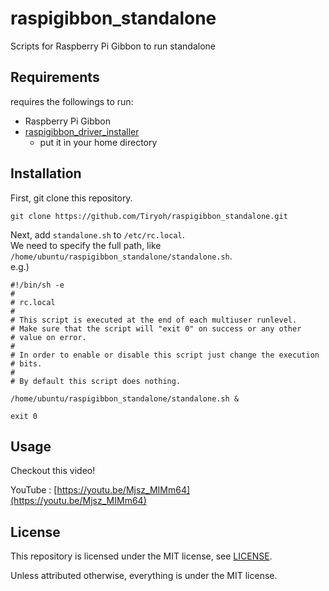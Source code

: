 # raspigibbon_standalone

Scripts for Raspberry Pi Gibbon to run standalone

## Requirements

requires the followings to run:

* Raspberry Pi Gibbon
* [raspigibbon_driver_installer](https://github.com/Tiryoh/raspigibbon_driver_installer)
  * put it in your home directory

## Installation

First, git clone this repository.
```
git clone https://github.com/Tiryoh/raspigibbon_standalone.git
```

Next, add `standalone.sh` to `/etc/rc.local`.  
We need to specify the full path, like `/home/ubuntu/raspigibbon_standalone/standalone.sh`.  
e.g.)
```
#!/bin/sh -e
#
# rc.local
#
# This script is executed at the end of each multiuser runlevel.
# Make sure that the script will "exit 0" on success or any other
# value on error.
#
# In order to enable or disable this script just change the execution
# bits.
#
# By default this script does nothing.

/home/ubuntu/raspigibbon_standalone/standalone.sh &

exit 0
```


## Usage

Checkout this video!

YouTube : [https://youtu.be/Mjsz_MIMm64](https://youtu.be/Mjsz_MIMm64)


## License

This repository is licensed under the MIT license, see [LICENSE](./LICENSE).

Unless attributed otherwise, everything is under the MIT license.


